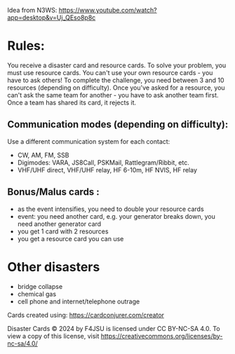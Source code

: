 Idea from N3WS: https://www.youtube.com/watch?app=desktop&v=Uj_QEso8p8c

# Rules:
You receive a disaster card and resource cards.
To solve your problem, you must use resource cards.
You can't use your own resource cards - you have to ask others!
To complete the challenge, you need between 3 and 10 resources (depending on difficulty).
Once you've asked for a resource, you can't ask the same team for another - you have to ask another team first.
Once a team has shared its card, it rejects it.

## Communication modes (depending on difficulty):
Use a different communication system for each contact:
- CW, AM, FM, SSB
- Digimodes: VARA, JS8Call, PSKMail, Rattlegram/Ribbit, etc.
- VHF/UHF direct, VHF/UHF relay, HF 6-10m, HF NVIS, HF relay

## Bonus/Malus cards :
- as the event intensifies, you need to double your resource cards
- event: you need another card, e.g. your generator breaks down, you need another generator card
- you get 1 card with 2 resources
- you get a resource card you can use

# Other disasters
- bridge collapse
- chemical gas
- cell phone and internet/telephone outrage


Cards created using: https://cardconjurer.com/creator

Disaster Cards © 2024 by F4JSU is licensed under CC BY-NC-SA 4.0. To view a copy of this license, visit https://creativecommons.org/licenses/by-nc-sa/4.0/